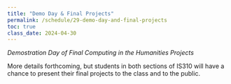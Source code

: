 ```yaml
---
title: "Demo Day & Final Projects"
permalink: /schedule/29-demo-day-and-final-projects
toc: true
class_date: 2024-04-30
---
```


*Demostration Day of Final Computing in the Humanities Projects*

More details forthcoming, but students in both sections of IS310 will have a chance to present their final projects to the class and to the public.